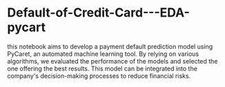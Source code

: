 # Default-of-Credit-Card---EDA-pycart
this notebook aims to develop a payment default prediction model using PyCaret, an automated machine learning tool. By relying on various algorithms, we evaluated the performance of the models and selected the one offering the best results. This model can be integrated into the company's decision-making processes to reduce financial risks.
